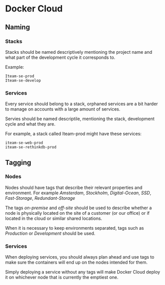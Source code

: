 # Docker Cloud

## Naming

### Stacks

Stacks should be named descriptively mentioning the project name and what part of the development cycle it corresponds to.

Example:
```
Iteam-se-prod
Iteam-se-develop
```

### Services

Every service should belong to a stack, orphaned services are a bit harder to manage on accounts with a large amount of services.

Servies should be named descriptile, mentioning the stack, development cycle and what they are.

For example, a stack called Iteam-prod might have these services:
```
iteam-se-web-prod
iteam-se-rethinkdb-prod
```

## Tagging

### Nodes

Nodes should have tags that describe their relevant properties and environment. For example *Amsterdam*, *Stockholm*, *Digital-Ocean*, *SSD*, *Fast-Storage*, *Redundant-Storage*

The tags *on-premise* and *off-site* should be used to describe whether a node is physically located on the site of a customer (or our office) or if located in the cloud or similar shared locations.

When it is necessary to keep environments separated, tags such as *Production* or *Development* should be used.

### Services

When deploying services, you should always plan ahead and use tags to make sure the containers will end up on the nodes intended for them.

Simply deploying a service without any tags will make Docker Cloud deploy it on whichever node that is currently the emptiest one.
